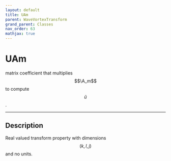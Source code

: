 ```yaml
---
layout: default
title: UAm
parent: WaveVortexTransform
grand_parent: Classes
nav_order: 63
mathjax: true
---
```


#  UAm

matrix coefficient that multiplies $$\A_m$$ to compute $$\tilde{u}$$.


---

## Description
Real valued transform property with dimensions $$(k,l,j)$$ and no units.

